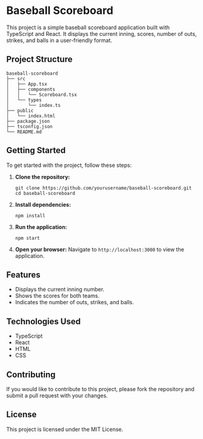 # Baseball Scoreboard

This project is a simple baseball scoreboard application built with TypeScript and React. It displays the current inning, scores, number of outs, strikes, and balls in a user-friendly format.

## Project Structure

```
baseball-scoreboard
├── src
│   ├── App.tsx
│   ├── components
│   │   └── Scoreboard.tsx
│   └── types
│       └── index.ts
├── public
│   └── index.html
├── package.json
├── tsconfig.json
└── README.md
```

## Getting Started

To get started with the project, follow these steps:

1. **Clone the repository:**
   ```
   git clone https://github.com/yourusername/baseball-scoreboard.git
   cd baseball-scoreboard
   ```

2. **Install dependencies:**
   ```
   npm install
   ```

3. **Run the application:**
   ```
   npm start
   ```

4. **Open your browser:**
   Navigate to `http://localhost:3000` to view the application.

## Features

- Displays the current inning number.
- Shows the scores for both teams.
- Indicates the number of outs, strikes, and balls.

## Technologies Used

- TypeScript
- React
- HTML
- CSS

## Contributing

If you would like to contribute to this project, please fork the repository and submit a pull request with your changes. 

## License

This project is licensed under the MIT License.